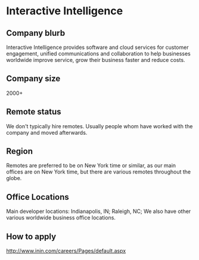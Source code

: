 # Interactive Intelligence

## Company blurb

Interactive Intelligence provides software and cloud services for customer engagement, unified communications and collaboration to help businesses worldwide improve service, grow their business faster and reduce costs.

## Company size

2000+

## Remote status

We don't typically hire remotes. Usually people whom have worked with the company and moved afterwards.

## Region

Remotes are preferred to be on New York time or similar, as our main offices are on New York time, but there are various remotes throughout the globe.

## Office Locations

Main developer locations: Indianapolis, IN; Raleigh, NC;
We also have other various worldwide business office locations.

## How to apply

http://www.inin.com/careers/Pages/default.aspx
